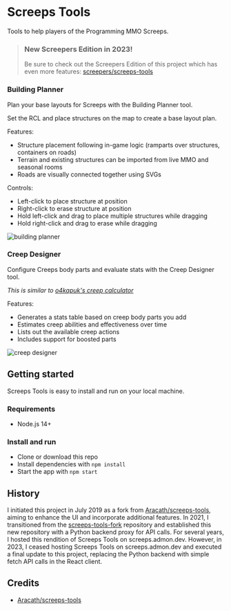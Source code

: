 # Screeps Tools

Tools to help players of the Programming MMO Screeps.

> ### New Screepers Edition in 2023!
> Be sure to check out the Screepers Edition of this project which has even more features: [screepers/screeps-tools](https://github.com/screepers/screeps-tools)

### Building Planner

Plan your base layouts for Screeps with the Building Planner tool.

Set the RCL and place structures on the map to create a base layout plan.

Features:
* Structure placement following in-game logic (ramparts over structures, containers on roads)
* Terrain and existing structures can be imported from live MMO and seasonal rooms
* Roads are visually connected together using SVGs

Controls:

- Left-click to place structure at position
- Right-click to erase structure at position
- Hold left-click and drag to place multiple structures while dragging
- Hold right-click and drag to erase while dragging

![building planner](https://github.com/admon84/screeps-tools/assets/10291543/865b2e04-8507-4d3a-aeb1-d241fd35a624)

### Creep Designer

Configure Creeps body parts and evaluate stats with the Creep Designer tool.

_This is similar to [o4kapuk's creep calculator](https://codepen.io/o4kapuk/full/ZKeorE)_

Features:
* Generates a stats table based on creep body parts you add
* Estimates creep abilities and effectiveness over time
* Lists out the available creep actions
* Includes support for boosted parts

![creep designer](https://github.com/admon84/screeps-tools/assets/10291543/8c4ed16e-d1da-4828-9149-021a11c14435)

## Getting started

Screeps Tools is easy to install and run on your local machine.

### Requirements

* Node.js 14+

### Install and run

* Clone or download this repo
* Install dependencies with `npm install`
* Start the app with `npm start`

## History

I initiated this project in July 2019 as a fork from [Aracath/screeps-tools](https://github.com/Arcath/screeps-tools), aiming to enhance the UI and incorporate additional features. In 2021, I transitioned from the [screeps-tools-fork](https://github.com/admon84/screeps-tools-fork) repository and established this new repository with a Python backend proxy for API calls. For several years, I hosted this rendition of Screeps Tools on screeps.admon.dev. However, in 2023, I ceased hosting Screeps Tools on screeps.admon.dev and executed a final update to this project, replacing the Python backend with simple fetch API calls in the React client.

## Credits

- [Aracath/screeps-tools](https://github.com/Arcath/screeps-tools)
